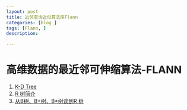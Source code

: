 ```yaml
---
layout: post
title: 近邻查询近似算法库Flann
categories: [blog ]
tags: [Flann, ]
description: 

---
```

# 高维数据的最近邻可伸缩算法-FLANN


1. [K-D Tree](http://www.cnblogs.com/eyeszjwang/articles/2429382.html)
2. [R 树简介](http://blog.csdn.net/zhouxuguang236/article/details/7898272)
3. [ 从B树、B+树、B*树谈到R 树](http://blog.csdn.net/v_JULY_v/article/details/6530142/)